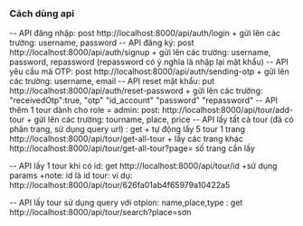 ### Cách dùng api
-- API đăng nhập: post http://localhost:8000/api/auth/login
                + gửi lên các trường: username, password
-- API đăng ký: post http://localhost:8000/api/auth/signup
                + gửi lên các trường: username, password, repassword (repassword có ý nghĩa là nhập lại mật khẩu)
-- API yêu cầu mã OTP: post http://localhost:8000/api/auth/sending-otp
                + gửi lên các trường: username, email
-- API reset mật khẩu: put http://localhost:8000/api/auth/reset-password
                + gửi lên các trường:  "receivedOtp":true,
                                        "otp"
                                        "id_account"
                                        "password"
                                        "repassword"
-- API thêm 1 tour dành cho role = admin: post: http://localhost:8000/api/tour/add-tour
                + gửi lên các trường: tourname, place, price
-- API lấy tất cả tour (đã có phân trang, sử dụng query url) : get
                + tự động lấy 5 tour 1 trang
                http://localhost:8000/api/tour/get-all-tour
                + lấy các trang khác
                http://localhost:8000/api/tour/get-all-tour?page= số trang cần lấy
                
-- API lấy 1 tour khi có id: get http://localhost:8000/api/tour/id
                +sử dụng params
                +note: id là id tour: ví dụ:
                        http://localhost:8000/api/tour/626fa01ab4f65979a10422a5

-- API lấy tour sử dụng query với otpion: name,place,type
                : get http://localhost:8000/api/tour/search?place=sơn
                